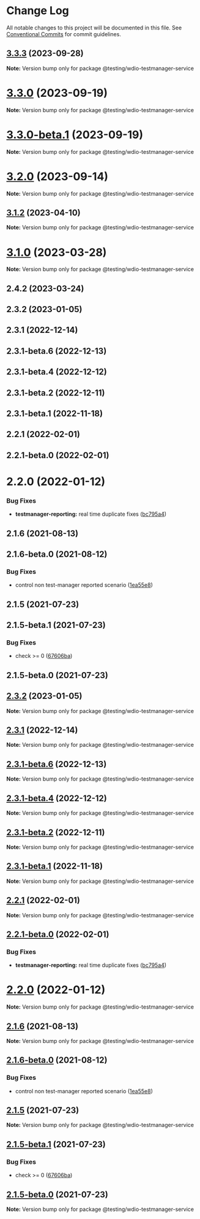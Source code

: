 # Change Log

All notable changes to this project will be documented in this file.
See [Conventional Commits](https://conventionalcommits.org) for commit guidelines.

## [3.3.3](http://globaldevtools.bbva.com:7999/BGT/e2e-js-framework/compare/v3.3.1...v3.3.3) (2023-09-28)

**Note:** Version bump only for package @testing/wdio-testmanager-service





# [3.3.0](http://globaldevtools.bbva.com:7999/BGT/e2e-js-framework/compare/v3.2.0...v3.3.0) (2023-09-19)

**Note:** Version bump only for package @testing/wdio-testmanager-service





# [3.3.0-beta.1](http://globaldevtools.bbva.com:7999/bgt/e2e-js-framework/compare/v3.2.0...v3.3.0-beta.1) (2023-09-19)

**Note:** Version bump only for package @testing/wdio-testmanager-service





# [3.2.0](http://globaldevtools.bbva.com:7999/BGT/e2e-js-framework/compare/v3.1.2...v3.2.0) (2023-09-14)

**Note:** Version bump only for package @testing/wdio-testmanager-service





## [3.1.2](http://globaldevtools.bbva.com:7999/BGT/e2e-js-framework/compare/v3.1.0...v3.1.2) (2023-04-10)

**Note:** Version bump only for package @testing/wdio-testmanager-service





# [3.1.0](http://globaldevtools.bbva.com:7999/BGT/e2e-js-framework/compare/v2.4.1...v3.1.0) (2023-03-28)

**Note:** Version bump only for package @testing/wdio-testmanager-service





## 2.4.2 (2023-03-24)



## 2.3.2 (2023-01-05)



## 2.3.1 (2022-12-14)



## 2.3.1-beta.6 (2022-12-13)



## 2.3.1-beta.4 (2022-12-12)



## 2.3.1-beta.2 (2022-12-11)



## 2.3.1-beta.1 (2022-11-18)



## 2.2.1 (2022-02-01)



## 2.2.1-beta.0 (2022-02-01)



# 2.2.0 (2022-01-12)


### Bug Fixes

* **testmanager-reporting:** real time duplicate fixes ([bc795a4](http://globaldevtools.bbva.com:7999/BGT/e2e-js-framework/commits/bc795a4360db363bc99ad67a93cf8b4bc40848f4))



## 2.1.6 (2021-08-13)



## 2.1.6-beta.0 (2021-08-12)


### Bug Fixes

* control non test-manager reported scenario ([1ea55e8](http://globaldevtools.bbva.com:7999/BGT/e2e-js-framework/commits/1ea55e8f1a0796b1599a550add28a22b7dde90f8))



## 2.1.5 (2021-07-23)



## 2.1.5-beta.1 (2021-07-23)


### Bug Fixes

* check >= 0 ([67606ba](http://globaldevtools.bbva.com:7999/BGT/e2e-js-framework/commits/67606ba93da84ac33a6161555011c3cb8ca3e810))



## 2.1.5-beta.0 (2021-07-23)





## [2.3.2](http://globaldevtools.bbva.com:7999/BGT/e2e-js-framework/compare/v2.3.1...v2.3.2) (2023-01-05)

**Note:** Version bump only for package @testing/wdio-testmanager-service





## [2.3.1](http://globaldevtools.bbva.com:7999/BGT/e2e-js-framework/compare/v2.3.1-beta.6...v2.3.1) (2022-12-14)

**Note:** Version bump only for package @testing/wdio-testmanager-service





## [2.3.1-beta.6](http://globaldevtools.bbva.com:7999/BGT/e2e-js-framework/compare/v2.3.1-beta.4...v2.3.1-beta.6) (2022-12-13)

**Note:** Version bump only for package @testing/wdio-testmanager-service





## [2.3.1-beta.4](http://globaldevtools.bbva.com:7999/BGT/e2e-js-framework/compare/v2.3.1-beta.2...v2.3.1-beta.4) (2022-12-12)

**Note:** Version bump only for package @testing/wdio-testmanager-service





## [2.3.1-beta.2](http://globaldevtools.bbva.com:7999/BGT/e2e-js-framework/compare/v2.3.1-beta.1...v2.3.1-beta.2) (2022-12-11)

**Note:** Version bump only for package @testing/wdio-testmanager-service





## [2.3.1-beta.1](http://globaldevtools.bbva.com:7999/BGT/e2e-js-framework/compare/v2.3.1-beta.0...v2.3.1-beta.1) (2022-11-18)

**Note:** Version bump only for package @testing/wdio-testmanager-service





## [2.2.1](http://globaldevtools.bbva.com:7999/BGT/e2e-js-framework/compare/v2.2.1-beta.0...v2.2.1) (2022-02-01)

**Note:** Version bump only for package @testing/wdio-testmanager-service





## [2.2.1-beta.0](http://globaldevtools.bbva.com:7999/BGT/e2e-js-framework/compare/v2.2.0...v2.2.1-beta.0) (2022-02-01)


### Bug Fixes

* **testmanager-reporting:** real time duplicate fixes ([bc795a4](http://globaldevtools.bbva.com:7999/BGT/e2e-js-framework/commits/bc795a4360db363bc99ad67a93cf8b4bc40848f4))





# [2.2.0](http://globaldevtools.bbva.com:7999/BGT/e2e-js-framework/compare/v2.1.6...v2.2.0) (2022-01-12)

**Note:** Version bump only for package @testing/wdio-testmanager-service





## [2.1.6](http://globaldevtools.bbva.com:7999/BGT/e2e-js-framework/compare/v2.1.6-beta.0...v2.1.6) (2021-08-13)

**Note:** Version bump only for package @testing/wdio-testmanager-service





## [2.1.6-beta.0](http://globaldevtools.bbva.com:7999/BGT/e2e-js-framework/compare/v2.1.5...v2.1.6-beta.0) (2021-08-12)


### Bug Fixes

* control non test-manager reported scenario ([1ea55e8](http://globaldevtools.bbva.com:7999/BGT/e2e-js-framework/commits/1ea55e8f1a0796b1599a550add28a22b7dde90f8))





## [2.1.5](http://globaldevtools.bbva.com:7999/BGT/e2e-js-framework/compare/v2.1.5-beta.1...v2.1.5) (2021-07-23)

**Note:** Version bump only for package @testing/wdio-testmanager-service





## [2.1.5-beta.1](http://globaldevtools.bbva.com:7999/BGT/e2e-js-framework/compare/v2.1.5-beta.0...v2.1.5-beta.1) (2021-07-23)


### Bug Fixes

* check >= 0 ([67606ba](http://globaldevtools.bbva.com:7999/BGT/e2e-js-framework/commits/67606ba93da84ac33a6161555011c3cb8ca3e810))





## [2.1.5-beta.0](http://globaldevtools.bbva.com:7999/BGT/e2e-js-framework/compare/v2.1.4...v2.1.5-beta.0) (2021-07-23)

**Note:** Version bump only for package @testing/wdio-testmanager-service
